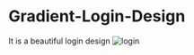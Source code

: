 # Gradient-Login-Design
It is a beautiful login design
![login](https://user-images.githubusercontent.com/69796327/134303634-15d84e4d-4129-424d-ac58-359aec86488e.PNG)
